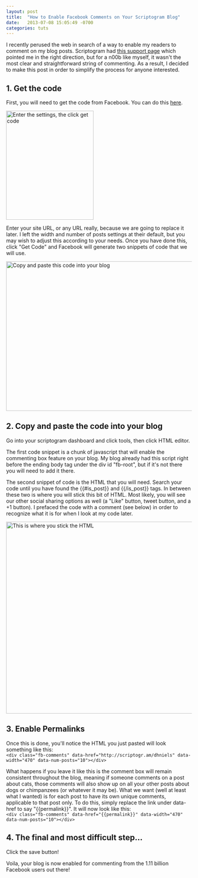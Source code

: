 ```yaml
---
layout: post
title:  "How to Enable Facebook Comments on Your Scriptogram Blog"
date:   2013-07-08 15:05:49 -0700
categories: tuts
---
```

I recently perused the web in search of a way to enable my readers to comment on my blog posts. Scriptogram had [this support page](http://support.scriptogr.am/discussions/suggestions/16-comments) which pointed me in the right direction, but for a n00b like myself, it wasn't the most clear and straightforward string of commenting. As a result, I decided to make this post in order to simplify the process for anyone interested.

## 1. Get the code
First, you will need to get the code from Facebook. You can do this [here](https://developers.facebook.com/docs/reference/plugins/comments/). 

<a href="http://www.flickr.com/photos/mistershmi/9243421040/" title="Screen Shot 2013-07-08 at 2.49.21 PM by MisterShmi, on Flickr"><img src="https://farm8.staticflickr.com/7318/9243421040_99f5023a14_o.png" width="237" height="296" alt="Enter the settings, the click get code"></a>

Enter your site URL, or any URL really, because we are going to replace it later. I left the width and number of posts settings at their default, but you may wish to adjust this according to your needs. Once you have done this, click "Get Code" and Facebook will generate two snippets of code that we will use.

<a href="http://www.flickr.com/photos/mistershmi/9240648477/" title="Screen Shot 2013-07-08 at 2.50.43 PM by MisterShmi, on Flickr"><img src="https://farm4.staticflickr.com/3686/9240648477_bde680b37a_z.jpg" width="640" height="406" alt="Copy and paste this code into your blog"></a>

## 2. Copy and paste the code into your blog
Go into your scriptogram dashboard and click tools, then click HTML editor.

The first code snippet is a chunk of javascript that will enable the commenting box feature on your blog. My blog already had this script right before the ending body tag under the div id "fb-root", but if it's not there you will need to add it there.

The second snippet of code is the HTML that you will need. Search your code until you have found the {{#is_post}} and {{/is_post}} tags. In between these two is where you will stick this bit of HTML. Most likely, you will see our other social sharing options as well (a "Like" button, tweet button, and a +1 button). I prefaced the code with a comment (see below) in order to recognize what it is for when I look at my code later.

<a href="http://www.flickr.com/photos/mistershmi/9240736473/" title="Screen Shot 2013-07-08 at 3.02.09 PM by MisterShmi, on Flickr"><img src="https://farm6.staticflickr.com/5443/9240736473_c0d09ea762_z.jpg" width="600" height="521" alt="This is where you stick the HTML"></a>

## 3. Enable Permalinks
Once this is done, you'll notice the HTML you just pasted will look something like this: <br />
`<div class="fb-comments" data-href="http://scriptogr.am/dhniels" data-width="470" data-num-posts="10"></div>`

What happens if you leave it like this is the comment box will remain consistent throughout the blog, meaning if someone comments on a post about cats, those comments will also show up on all your other posts about dogs or chimpanzees (or whatever it may be). What we want (well at least what I wanted) is for each post to have its own unique comments, applicable to that post only. To do this, simply replace the link under data-href to say "{{permalink}}". It will now look like this: <br />
`<div class="fb-comments" data-href="{{permalink}}" data-width="470" data-num-posts="10"></div>`

## 4. The final and most difficult step...
Click the save button!

Voila, your blog is now enabled for commenting from the 1.11 billion Facebook users out there!
